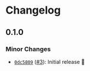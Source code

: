 # Changelog

## 0.1.0

### Minor Changes

- [`0dc5809`](https://github.com/robingenz/capacitor-firebase/commit/0dc58095fd200de9efc28f4b0fdf26d23801258a) ([#3](https://github.com/robingenz/capacitor-firebase/pull/3)): Initial release 🎉

